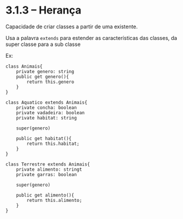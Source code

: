 # 3.1.3 – Herança

Capacidade de criar classes a partir de uma existente.

Usa a palavra ```extends``` para estender as características das classes, da super classe para a sub classe

Ex:

```
class Animais{
    private genero: string
    public get genero(){
        return this.genero
    }
}
```

```
class Aquatico extends Animais{
    private concha: boolean
    private vadadeira: boolean
    private habitat: string

    super(genero)

    public get habitat(){
        return this.habitat;
    }
}
```

```
class Terrestre extends Animais{
    private alimento: stringt
    private garras: boolean

    super(genero)

    public get alimento(){
        return this.alimento;
    }
}
```
